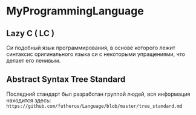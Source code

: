 # MyProgrammingLanguage  
## Lazy C ( LC )
Си подобный язык программирования, в основе которого лежит синтаксис оригинального языка си с некоторыми упращениями, что делает его ленивым.
## Abstract Syntax Tree Standard
Последний стандарт был разработан группой людей, вся информация находится здесь: `https://github.com/futherus/Language/blob/master/tree_standard.md`
